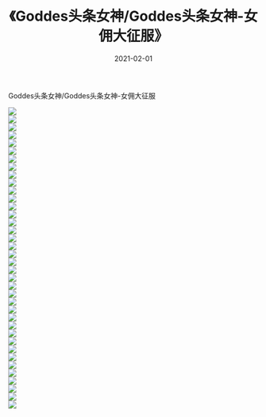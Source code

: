 ﻿---
layout: post
title:  《Goddes头条女神/Goddes头条女神-女佣大征服》
date:   2021-02-01
img: http://img.660000.xyz/Sharelink/网络美图/2021/Goddes头条女神/Goddes头条女神-女佣大征服/000.jpg
categories: [美女, 清纯, 唯美]
---

Goddes头条女神/Goddes头条女神-女佣大征服

 ![](http://img.660000.xyz/Sharelink/网络美图/2021/Goddes头条女神/Goddes头条女神-女佣大征服/001.jpg) <br>![](http://img.660000.xyz/Sharelink/网络美图/2021/Goddes头条女神/Goddes头条女神-女佣大征服/002.jpg) <br>![](http://img.660000.xyz/Sharelink/网络美图/2021/Goddes头条女神/Goddes头条女神-女佣大征服/003.jpg) <br>![](http://img.660000.xyz/Sharelink/网络美图/2021/Goddes头条女神/Goddes头条女神-女佣大征服/004.jpg) <br>![](http://img.660000.xyz/Sharelink/网络美图/2021/Goddes头条女神/Goddes头条女神-女佣大征服/005.jpg) <br>![](http://img.660000.xyz/Sharelink/网络美图/2021/Goddes头条女神/Goddes头条女神-女佣大征服/006.jpg) <br>![](http://img.660000.xyz/Sharelink/网络美图/2021/Goddes头条女神/Goddes头条女神-女佣大征服/007.jpg) <br>![](http://img.660000.xyz/Sharelink/网络美图/2021/Goddes头条女神/Goddes头条女神-女佣大征服/008.jpg) <br>![](http://img.660000.xyz/Sharelink/网络美图/2021/Goddes头条女神/Goddes头条女神-女佣大征服/009.jpg) <br>![](http://img.660000.xyz/Sharelink/网络美图/2021/Goddes头条女神/Goddes头条女神-女佣大征服/010.jpg) <br>![](http://img.660000.xyz/Sharelink/网络美图/2021/Goddes头条女神/Goddes头条女神-女佣大征服/011.jpg) <br>![](http://img.660000.xyz/Sharelink/网络美图/2021/Goddes头条女神/Goddes头条女神-女佣大征服/012.jpg) <br>![](http://img.660000.xyz/Sharelink/网络美图/2021/Goddes头条女神/Goddes头条女神-女佣大征服/013.jpg) <br>![](http://img.660000.xyz/Sharelink/网络美图/2021/Goddes头条女神/Goddes头条女神-女佣大征服/014.jpg) <br>![](http://img.660000.xyz/Sharelink/网络美图/2021/Goddes头条女神/Goddes头条女神-女佣大征服/015.jpg) <br>![](http://img.660000.xyz/Sharelink/网络美图/2021/Goddes头条女神/Goddes头条女神-女佣大征服/016.jpg) <br>![](http://img.660000.xyz/Sharelink/网络美图/2021/Goddes头条女神/Goddes头条女神-女佣大征服/017.jpg) <br>![](http://img.660000.xyz/Sharelink/网络美图/2021/Goddes头条女神/Goddes头条女神-女佣大征服/018.jpg) <br>![](http://img.660000.xyz/Sharelink/网络美图/2021/Goddes头条女神/Goddes头条女神-女佣大征服/019.jpg) <br>![](http://img.660000.xyz/Sharelink/网络美图/2021/Goddes头条女神/Goddes头条女神-女佣大征服/020.jpg) <br>![](http://img.660000.xyz/Sharelink/网络美图/2021/Goddes头条女神/Goddes头条女神-女佣大征服/021.jpg) <br>![](http://img.660000.xyz/Sharelink/网络美图/2021/Goddes头条女神/Goddes头条女神-女佣大征服/022.jpg) <br>![](http://img.660000.xyz/Sharelink/网络美图/2021/Goddes头条女神/Goddes头条女神-女佣大征服/023.jpg) <br>![](http://img.660000.xyz/Sharelink/网络美图/2021/Goddes头条女神/Goddes头条女神-女佣大征服/024.jpg) <br>![](http://img.660000.xyz/Sharelink/网络美图/2021/Goddes头条女神/Goddes头条女神-女佣大征服/025.jpg) <br>![](http://img.660000.xyz/Sharelink/网络美图/2021/Goddes头条女神/Goddes头条女神-女佣大征服/026.jpg) <br>![](http://img.660000.xyz/Sharelink/网络美图/2021/Goddes头条女神/Goddes头条女神-女佣大征服/027.jpg) <br>![](http://img.660000.xyz/Sharelink/网络美图/2021/Goddes头条女神/Goddes头条女神-女佣大征服/028.jpg) <br>![](http://img.660000.xyz/Sharelink/网络美图/2021/Goddes头条女神/Goddes头条女神-女佣大征服/029.jpg) <br>![](http://img.660000.xyz/Sharelink/网络美图/2021/Goddes头条女神/Goddes头条女神-女佣大征服/030.jpg) <br>![](http://img.660000.xyz/Sharelink/网络美图/2021/Goddes头条女神/Goddes头条女神-女佣大征服/031.jpg) <br>![](http://img.660000.xyz/Sharelink/网络美图/2021/Goddes头条女神/Goddes头条女神-女佣大征服/032.jpg) <br>![](http://img.660000.xyz/Sharelink/网络美图/2021/Goddes头条女神/Goddes头条女神-女佣大征服/033.jpg) <br>![](http://img.660000.xyz/Sharelink/网络美图/2021/Goddes头条女神/Goddes头条女神-女佣大征服/034.jpg) <br>![](http://img.660000.xyz/Sharelink/网络美图/2021/Goddes头条女神/Goddes头条女神-女佣大征服/035.jpg) <br>![](http://img.660000.xyz/Sharelink/网络美图/2021/Goddes头条女神/Goddes头条女神-女佣大征服/036.jpg) <br>![](http://img.660000.xyz/Sharelink/网络美图/2021/Goddes头条女神/Goddes头条女神-女佣大征服/037.jpg) <br>![](http://img.660000.xyz/Sharelink/网络美图/2021/Goddes头条女神/Goddes头条女神-女佣大征服/038.jpg) <br>